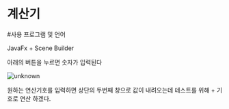 # 계산기

#사용 프로그램 및 언어

JavaFx + Scene Builder


아래의 버튼을 누르면 숫자가 입력된다

![unknown](https://user-images.githubusercontent.com/88926634/141401983-549072f0-afcb-4f01-bf75-bbaf4808cb2f.png)

원하는 연산기호를 입력하면
상단의 두번째 창으로 값이 내려오는데
테스트를 위해 + 기호로 연산 하겠다.






